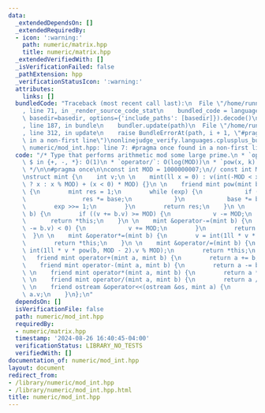```yaml
---
data:
  _extendedDependsOn: []
  _extendedRequiredBy:
  - icon: ':warning:'
    path: numeric/matrix.hpp
    title: numeric/matrix.hpp
  _extendedVerifiedWith: []
  _isVerificationFailed: false
  _pathExtension: hpp
  _verificationStatusIcon: ':warning:'
  attributes:
    links: []
  bundledCode: "Traceback (most recent call last):\n  File \"/home/runner/.local/lib/python3.10/site-packages/onlinejudge_verify/documentation/build.py\"\
    , line 71, in _render_source_code_stat\n    bundled_code = language.bundle(stat.path,\
    \ basedir=basedir, options={'include_paths': [basedir]}).decode()\n  File \"/home/runner/.local/lib/python3.10/site-packages/onlinejudge_verify/languages/cplusplus.py\"\
    , line 187, in bundle\n    bundler.update(path)\n  File \"/home/runner/.local/lib/python3.10/site-packages/onlinejudge_verify/languages/cplusplus_bundle.py\"\
    , line 312, in update\n    raise BundleErrorAt(path, i + 1, \"#pragma once found\
    \ in a non-first line\")\nonlinejudge_verify.languages.cplusplus_bundle.BundleErrorAt:\
    \ numeric/mod_int.hpp: line 7: #pragma once found in a non-first line\n"
  code: "/* Type that performs arithmetic mod some large prime.\n * `operator$` for\
    \ $ in {+, -, *}: O(1)\n * `operator/`: O(log(MOD))\n * `pow(x, k)`: O(log(k))\n\
    \ */\n\n#pragma once\n\nconst int MOD = 1000000007;\n// const int MOD = 998244353;\n\
    \nstruct mint {\n    int v;\n \n    mint(ll x = 0) : v(int(-MOD < x && x < MOD\
    \ ? x : x % MOD) + (x < 0) * MOD) {}\n \n    friend mint pow(mint base, int exp)\
    \ {\n        mint res = 1;\n        while (exp) {\n            if (exp & 1) {\n\
    \                res *= base;\n            }\n            base *= base;\n    \
    \        exp >>= 1;\n        }\n        return res;\n    }\n \n    mint &operator+=(mint\
    \ b) {\n        if ((v += b.v) >= MOD) {\n            v -= MOD;\n        }\n \
    \       return *this;\n    }\n \n    mint &operator-=(mint b) {\n        if ((v\
    \ -= b.v) < 0) {\n            v += MOD;\n        }\n        return *this;\n  \
    \  }\n \n    mint &operator*=(mint b) {\n        v = int(1ll * v * b.v % MOD);\n\
    \        return *this;\n    }\n \n    mint &operator/=(mint b) {\n        v =\
    \ int(1ll * v * pow(b, MOD - 2).v % MOD);\n        return *this;\n    }\n \n \
    \   friend mint operator+(mint a, mint b) {\n        return a += b;\n    }\n \n\
    \    friend mint operator-(mint a, mint b) {\n        return a -= b;\n    }\n\
    \ \n    friend mint operator*(mint a, mint b) {\n        return a *= b;\n    }\n\
    \ \n    friend mint operator/(mint a, mint b) {\n        return a /= b;\n    }\n\
    \ \n    friend ostream &operator<<(ostream &os, mint a) {\n        return os <<\
    \ a.v;\n    }\n};\n"
  dependsOn: []
  isVerificationFile: false
  path: numeric/mod_int.hpp
  requiredBy:
  - numeric/matrix.hpp
  timestamp: '2024-08-26 16:40:45-04:00'
  verificationStatus: LIBRARY_NO_TESTS
  verifiedWith: []
documentation_of: numeric/mod_int.hpp
layout: document
redirect_from:
- /library/numeric/mod_int.hpp
- /library/numeric/mod_int.hpp.html
title: numeric/mod_int.hpp
---
```

